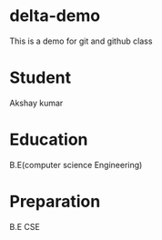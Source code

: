 # delta-demo
This is a demo for git and github class
# Student
Akshay kumar

# Education
B.E(computer science Engineering)

# Preparation
B.E CSE
